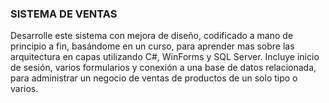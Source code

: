 ### SISTEMA DE VENTAS

Desarrolle este sistema con mejora de diseño, codificado a mano de principio a fin, basándome en un curso, para aprender mas sobre las arquitectura en capas utilizando C#, WinForms y SQL Server. Incluye inicio de sesión, varios formularios y conexión a una base de datos relacionada, para administrar un negocio de ventas de productos de un solo tipo o varios.
